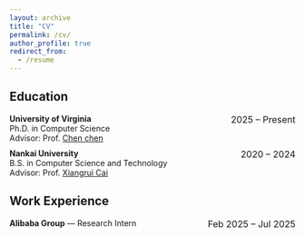 ```yaml
---
layout: archive
title: "CV"
permalink: /cv/
author_profile: true
redirect_from:
  - /resume
---
```



## Education

<div style="display: flex; justify-content: space-between; margin-bottom: 10px;">
  <div>
    <strong>University of Virginia</strong><br>
    Ph.D. in Computer Science<br>
    Advisor: Prof. <a href="https://chenannie45.github.io/">Chen chen</a>
  </div>
  <div style="text-align: right; white-space: nowrap; font-size: 16px;">
    2025 – Present
  </div>
</div>

<div style="display: flex; justify-content: space-between; margin-bottom: 10px;">
  <div>
    <strong>Nankai University</strong><br>
    B.S. in Computer Science and Technology<br>
    Advisor: Prof. <a href="https://cyber.nankai.edu.cn/2021/0323/c13839a552018/page.htm">Xiangrui Cai</a>
  </div>
  <div style="text-align: right; white-space: nowrap; font-size: 16px;">
    2020 – 2024
  </div>
</div>

## Work Experience

<div style="display: flex; justify-content: space-between; margin-bottom: 10px;">
  <div>
    <strong>Alibaba Group</strong> — Research Intern<br>

[//]: # (    <em>Pai Lab</em>)

[//]: # (    <br>)

[//]: # (    - Researched efficient fine-tuning methods for LLMs.)

[//]: # (    <br>)

[//]: # (    - Implemented prototype achieving 2x speedup in inference.)

  </div>
  <div style="text-align: right; white-space: nowrap; font-size: 16px;">
    Feb 2025 – Jul 2025
  </div>
</div>
